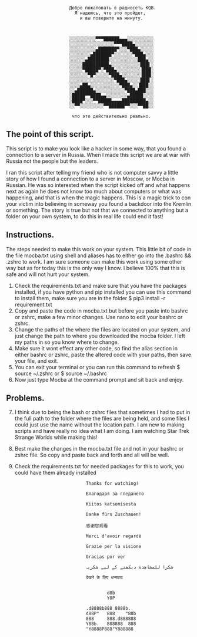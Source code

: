                             Добро пожаловать в радиосеть KQB.
                              Я надеюсь, что это пройдет,
                                и вы поверите на минуту.



                            ░░░░░░░░░░▀▀▀██████▄▄▄░░░░░░░░░░
                            ░░░░░░░░░░░░░░░░░▀▀▀████▄░░░░░░░
                            ░░░░░░░░░░▄███████▀░░░▀███▄░░░░░
                            ░░░░░░░░▄███████▀░░░░░░░▀███▄░░░
                            ░░░░░░▄████████░░░░░░░░░░░███▄░░
                            ░░░░░██████████▄░░░░░░░░░░░███▌░
                            ░░░░░▀█████▀░▀███▄░░░░░░░░░▐███░
                            ░░░░░░░▀█▀░░░░░▀███▄░░░░░░░▐███░
                            ░░░░░░░░░░░░░░░░░▀███▄░░░░░███▌░
                            ░░░░▄██▄░░░░░░░░░░░▀███▄░░▐███░░
                            ░░▄██████▄░░░░░░░░░░░▀███▄███░░░
                            ░█████▀▀████▄▄░░░░░░░░▄█████░░░░
                            ░████▀░░░▀▀█████▄▄▄▄█████████▄░░
                            ░░▀▀░░░░░░░░░▀▀██████▀▀░░░▀▀██░░

                             что это действительно реально.

## The point of this script.

This script is to make you look like a hacker in some way, that you found a connection to a server in Russia.
When I made this script we are at war with Russia not the people but the leaders.

I ran this script after telling my friend who is not computer savvy a little story of how I found a connection to a server in Moscow, or Mocba in Russian. He was so interested when the script kicked off and what happens next as again he does not know too much about computers or what was happening, and that is when the magic happens. This is a magic trick to con your victim into believing in someway you found a backdoor into the Kremlin or something. The story is true but not that we connected to anything but a folder on your own system, to do this in real life could end it fast!

## Instructions.

The steps needed to make this work on your system.
This little bit of code in the file mocba.txt using shell and aliases has to either go into the .bashrc && .zshrc to work.
I am sure someone can make this work using some other way but as for today this is the only way I know.
I believe 100% that this is safe and will not hurt your system.

1.  Check the requirements.txt and make sure that you have the packages installed, if you have python and pip installed you  can use this command to install them, make sure you are in the folder $ pip3 install -r requirement.txt
2.  Copy and paste the code in mocba.txt but before you paste into bashrc or zshrc, make a few minor changes.
    Use nano to edit your bashrc or zshrc.
3.  Change the paths of the where the files are located on your system, and just change the path to where you downloaded the mocba folder. I left my paths in so you know where to change.
4.  Make sure it wont effect any other code, so find the alias section in either bashrc or zshrc, paste the altered code with your paths, then save your file, and exit.
5.  You can exit your terminal or you can run this command to refresh
    $ source ~/.zshrc
    or
    $ source ~/.bashrc
6.  Now just type Mocba at the command prompt and sit back and enjoy.

## Problems.

7.  I think due to being the bash or zshrc files that sometimes I had to put in the full path to the folder where the files are being held, and some files I could just use the name without the location path. I am new to making scripts and have really no idea what I am doing. I am watching Star Trek Strange Worlds while making this!

8.  Best make the changes in the mocba.txt file and not in your bashrc or zshrc file. So copy and paste back and forth and all will be well.

9. Check the requirements.txt for needed packages for this to work, you could have them already installed


                                  Thanks for watching!

                                  Благодаря за гледането

                                  Kiitos katsomisesta

                                  Danke fürs Zuschauen!

                                  感谢您观看

                                  Merci d'avoir regardé

                                  Grazie per la visione

                                  Gracias por ver

                                  شكرا للمشاهدة دیکھنے کے لیے شکریہ

                                  देखने के लिए धन्यवाद  


                                          d8b
                                          Y8P

                                  .d8888b888 8888b.
                                  d88P"   888    "88b
                                  888     888.d888888
                                  Y88b.   888888  888
                                  "Y8888P888"Y888888
